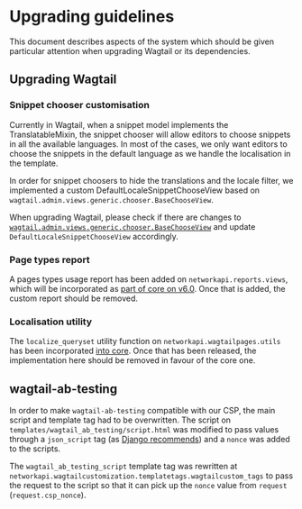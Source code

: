 # Upgrading guidelines

This document describes aspects of the system which should be given particular attention when upgrading Wagtail or its dependencies.

## Upgrading Wagtail

### Snippet chooser customisation

Currently in Wagtail, when a snippet model implements the TranslatableMixin, the snippet chooser will allow editors to choose snippets in all the available languages. In most of the cases, we only want editors to choose the snippets in the default language as we handle the localisation in the template.

In order for snippet choosers to hide the translations and the locale filter, we implemented a custom DefaultLocaleSnippetChooseView based on `wagtail.admin.views.generic.chooser.BaseChooseView`. 

When upgrading Wagtail, please check if there are changes to [`wagtail.admin.views.generic.chooser.BaseChooseView`](https://github.com/wagtail/wagtail/blob/v4.2.4/wagtail/admin/views/generic/chooser.py#L150-L169) and update `DefaultLocaleSnippetChooseView` accordingly.

### Page types report

A pages types usage report has been added on `networkapi.reports.views`, which will be incorporated as [part of core on v6.0](https://github.com/wagtail/wagtail/pull/10850). Once that is added, the custom report should be removed.

### Localisation utility

The `localize_queryset` utility function on `networkapi.wagtailpages.utils` has been incorporated [into core](https://github.com/wagtail/wagtail/pull/11274). Once that has been released, the implementation here should be removed in favour of the core one.


## wagtail-ab-testing

In order to make `wagtail-ab-testing` compatible with our CSP, the main script and template tag had to be overwritten. The script on `templates/wagtail_ab_testing/script.html` was modified to pass values through a `json_script` tag (as [Django recommends](https://docs.djangoproject.com/en/4.2/ref/templates/builtins/#json-script)) and a `nonce` was added to the scripts.

The `wagtail_ab_testing_script` template tag was rewritten at `networkapi.wagtailcustomization.templatetags.wagtailcustom_tags` to pass the request to the script so that it can pick up the `nonce` value from `request` (`request.csp_nonce`).
